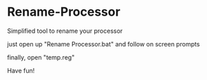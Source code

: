 # Rename-Processor
Simplified tool to rename your processor

just open up "Rename Processor.bat" and follow on screen prompts

finally, open "temp.reg"

Have fun!
